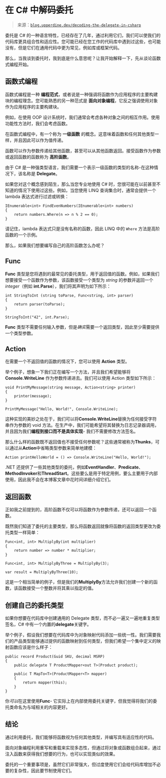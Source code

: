 <!--yml

category: 未分类

date: 2024-05-27 14:44:59

-->

# 在 C# 中解码委托

> 来源：[`blog.upperdine.dev/decoding-the-delegate-in-csharp`](https://blog.upperdine.dev/decoding-the-delegate-in-csharp)

委托是 C# 的一种语言特性，已经存在了几年，通过利用它们，我们可以使我们的代码库更具组合性和适应性。您可能已经在您工作的代码库中遇到过这些，也可能没有，但是它们在通用代码中更为常见，例如库或框架代码。

那么，当我谈到委托时，我到底是什么意思呢？让我开始解释一下，先从谈论函数式编程开始。

## 函数式编程

函数式编程是一种 **编程范式**，或者说是一种强调将函数作为应用程序的主要构建块的编程理念。您可能熟悉的另一种范式是 **面向对象编程**，它反之强调使用对象作为应用程序的主要构建块。

例如，在使用 OOP 设计系统时，我们通常会考虑各种对象之间的相互作用。使用功能性方法时，我们会考虑函数。

在函数式编程中，有一个称为 **一级函数** 的概念。这意味着函数和任何其他类型一样，并且因此可以作为值传递。

函数可以作为参数传递给其他函数，甚至可以从其他函数返回。接受函数作为参数或返回函数的函数称为 **高阶函数**。

由于 C# 是一种强类型语言，我们需要一个表示一级函数的类型的名称-在这种情况下，该名称是 **Delegate**。

如果您对这个概念感到陌生，那么当您专业地使用 C# 时，您很可能在以前甚至不知道的情况下使用过这些。例如，当您使用 LINQ 查询集合时，通常会提供一个 lambda 表达式进行过滤或转换：

```
IEnumerable<int> FindEvenNumbers(IEnumerable<int> numbers)
{
    return numbers.Where(n => n % 2 == 0);
} 
```

请记住，lambda 表达式只是没有名称的函数，因此 LINQ 中的 `Where` 方法是高阶函数的一个示例。

那么，如果我们想要编写自己的高阶函数怎么办呢？

## Func

**Func** 类型是您将遇到的最常见的委托类型，用于返回值的函数。例如，如果我们想要接受一个函数作为参数，该函数接受一个类型为 *string* 的参数并返回一个 *integer*（例如 **int.Parse**），我们将其声明为如下所示：

```
int StringToInt (string toParse, Func<string, int> parser)
{
    return parser(toParse);
}

StringToInt("42", int.Parse); 
```

**Func** 类型不需要任何输入参数，但是*确实*需要一个返回类型，因此至少需要提供一个类型参数。

## Action

在需要一个不返回值的函数的情况下，您可以使用 **Action** 类型。

举个例子，想象一下我们正在编写一个方法，并且我们希望能够将 **Console.WriteLine** 作为参数传递进去。我们可以使用 Action 类型如下所示：

```
void PrintMyMessage(string message, Action<string> printer)
{
    printer(message);
}

PrintMyMessage("Hello, World!", Console.WriteLine); 
```

这种实现的美妙之处在于，我们可以将**Console.WriteLine**替换为任何接受字符串作为参数的 void 方法。在生产中，我们可能希望将其替换为日志记录器调用，并且因为我们**编程到接口而不是具体实现**- 我们不需要修改方法签名。

那么什么样的函数既不返回值也不接受任何参数呢？这些通常被称为**Thunks**，可以通过从**Action**中省略类型参数来简单地建模：

```
Action printHelloWorld = () => Console.WriteLine("Hello, World!"); 
```

.NET 还提供了一些其他类型的委托，例如**EventHandler**、**Predicate**、**MethodInvoker**和**ThreadStart**。这些要么是用于特定用例，要么主要用于内部使用，因此我不会在本博客文章中花时间详细介绍它们。

## 返回函数

正如我之前提到的，高阶函数不仅可以将函数作为参数传递，还可以返回一个函数。

既然我们知道了委托的主要类型，那么将函数返回就像将函数的返回类型更改为委托类型一样简单：

```
Func<int, int> MultiplyBy(int multiplier)
{
    return number => number * multiplier;
}

Func<int, int> MultiplyByThree = MultiplyBy(3);

var result = MultiplyByThree(10); 
```

这是一个相当简单的例子，但是我们的**MultiplyBy**方法允许我们创建一个新的函数，该函数接受一个整数并将其乘以指定的值。

## 创建自己的委托类型

如果你想要在代码库中创建通用的 Delegate 类型，而不必一遍又一遍地重复类型签名，C# 中有一个内置的**delegate**关键字。

举个例子，假设我们想要在代码库中为对象映射代码添加一些统一性。我们需要我们的产品类型能够通过提供的函数映射到任何类型，但我们希望一个集中定义的映射函数应该是什么样子：

```
public record Product(Guid SKU, decimal MSRP)
{
    public delegate T ProductMapper<out T>(Product product);

    public T MapTo<T>(ProductMapper<T> mapper)
    {
        return mapper(this);
    }
} 
```

你*可以*在这里使用**Func**- 它实际上在内部使用委托关键字，但我觉得将我们的委托类命名为与域相关的内容更好。

## 结论

通过利用委托，我们能够将函数视为任何其他类型，并编写具有适应性的代码。

面向对象编程利用重写和重载来实现多态性，但通过将对象或函数组合起来，通过注入函数来获得我们想要的行为，也可以实现类似的效果。

委托的一个重要事项是，虽然它们非常强大，但过度使用它们会给代码库增加不必要的复杂性，因此要节制使用它们。
